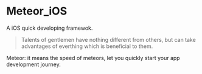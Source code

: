 # Meteor_iOS
A iOS quick developing framewok.
  >Talents of gentlemen have nothing different from others, but can take advantages of everthing which is beneficial to them.

Meteor: it means the speed of meteors, let you quickly start your app development journey.
